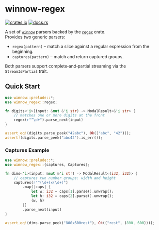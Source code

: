 # winnow-regex

[![crates.io](https://img.shields.io/crates/v/winnow-regex.svg)](https://crates.io/crates/winnow-regex)
[![docs.rs](https://docs.rs/winnow-regex/badge.svg)](https://docs.rs/winnow-regex)

A set of [`winnow`](https://crates.io/crates/winnow) parsers backed by the [`regex`](https://crates.io/crates/regex) crate.  
Provides two generic parsers:

- `regex(pattern)` – match a slice against a regular expression from the beginning.
- `captures(pattern)` – match and return captured groups.

Both parsers support complete‑and‑partial streaming via the `StreamIsPartial` trait.

## Quick Start

```rust
use winnow::prelude::*;
use winnow_regex::regex;

fn digits<'i>(input: &mut &'i str) -> ModalResult<&'i str> {
    // matches one or more digits at the front
    regex(r"^\d+").parse_next(input)
}

assert_eq!(digits.parse_peek("42abc"), Ok(("abc", "42")));
assert!(digits.parse_peek("abc42").is_err());
```

### Captures Example
```rust
use winnow::prelude::*;
use winnow_regex::{captures, Captures};

fn dims<'i>(input: &mut &'i str) -> ModalResult<(i32, i32)> {
    // captures two number groups: width and height
    captures(r"^(\d+)x(\d+)")
        .map(|caps| {
            let w: i32 = caps[1].parse().unwrap();
            let h: i32 = caps[2].parse().unwrap();
            (w, h)
        })
        .parse_next(input)
}

assert_eq!(dims.parse_peek("800x600rest"), Ok(("rest", (800, 600))));
```

